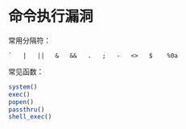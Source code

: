 # 命令执行漏洞

常用分隔符：  

```
`   |   ||   &   &&   .   ;   -   <>   $    %0a 
```



常见函数：

```php
system()
exec()
popen()
passthru()
shell_exec()
```


